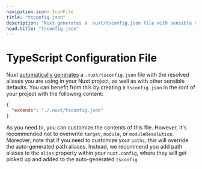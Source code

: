```yaml
---
navigation.icon: IconFile
title: "tsconfig.json"
description: "Nuxt generates a .nuxt/tsconfig.json file with sensible defaults and your aliases."
head.title: "tsconfig.json"
---
```


# TypeScript Configuration File

Nuxt [automatically generates](/docs/guide/concepts/typescript) a `.nuxt/tsconfig.json` file with the resolved aliases you are using in your Nuxt project, as well as with other sensible defaults. You can benefit from this by creating a `tsconfig.json` in the root of your project with the following content:

```json
{
  "extends": "./.nuxt/tsconfig.json"
}
```

As you need to, you can customize the contents of this file. However, it's recommended not to overwrite `target`, `module`, or `moduleResolution`. Moreover, note that if you need to customize your `paths`, this will override the auto-generated path aliases. Instead, we recommend you add path aliases to the `alias` property within your `nuxt.config`, where they will get picked up and added to the auto-generated `tsconfig`.
